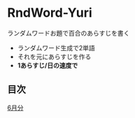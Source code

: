 # RndWord-Yuri
ランダムワードお題で百合のあらすじを書く  
- ランダムワード生成で2単語
- それを元にあらすじを作る
- **1あらすじ/日の速度で**

## 目次
[6月分](/202206本文.txt)
